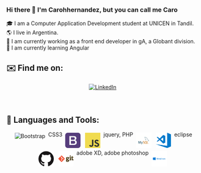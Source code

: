 ### Hi there 👋 I'm Carohhernandez, but you can call me Caro

🎓 I am a Computer Application Development student at UNICEN in Tandil. </br>
🌎 I live in Argentina. </br>
🔭 I am currently working as a front end developer in gA, a Globant division. </br>
🌱 I am currently learning Angular </br>

## ✉️ Find me on:

<p align="center">
 <a href="https://www.linkedin.com/in/carolina-hernandez-0747a618b" target="_blank"> <img src="https://cdn.jsdelivr.net/npm/simple-icons@v3/icons/linkedin.svg" alt="LinkedIn" height="40" style="vertical-align:top; margin:4px"> </a>
</p>

<br />

## 🧰 Languages and Tools:
<p align="center">
<img src="https://www.jsdelivr.com/package/npm/@programming-languages-logos/html/npm/@programming-languages-logos/html@0.0.1/html.svg" alt="Bootstrap" height="40" style="vertical-align:top; margin:4px">
CSS3
 
<img src="https://raw.githubusercontent.com/github/explore/80688e429a7d4ef2fca1e82350fe8e3517d3494d/topics/bootstrap/bootstrap.png" alt="Bootstrap" height="40" style="vertical-align:top; margin:4px">
<img src="https://raw.githubusercontent.com/github/explore/80688e429a7d4ef2fca1e82350fe8e3517d3494d/topics/javascript/javascript.png" alt="Javascript" height="40" style="vertical-align:top; margin:4px">
 jquery, PHP
<img src="https://raw.githubusercontent.com/github/explore/80688e429a7d4ef2fca1e82350fe8e3517d3494d/topics/mysql/mysql.png" alt="MySQL" height="40" style="vertical-align:top; margin:4px">
<img src="https://raw.githubusercontent.com/github/explore/80688e429a7d4ef2fca1e82350fe8e3517d3494d/topics/visual-studio-code/visual-studio-code.png" alt="VS Code" height="40" style="vertical-align:top; margin:4px">
 eclipse
<img src="https://raw.githubusercontent.com/github/explore/78df643247d429f6cc873026c0622819ad797942/topics/github/github.png" alt="Github" height="40" style="vertical-align:top; margin:4px">
<img src="https://raw.githubusercontent.com/github/explore/80688e429a7d4ef2fca1e82350fe8e3517d3494d/topics/git/git.png" alt="Git" height="40" style="vertical-align:top; margin:4px">
 adobe XD, adobe photoshop
<img src="https://raw.githubusercontent.com/github/explore/80688e429a7d4ef2fca1e82350fe8e3517d3494d/topics/windows/windows.png" alt="Windows" height="40" style="vertical-align:top; margin:4px">
</p>

